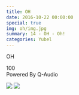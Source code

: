 ```yaml
---
title: OH
date: 2016-10-22 00:00:00
special: true
img: oh/img.jpg
summary: 14 - OH - Oh!
categories: Yubel
---
```


OH

100  
Powered By Q-Audio

![](img.jpg)
![](cover.jpg)
